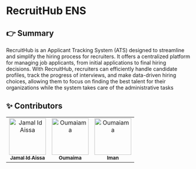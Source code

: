 # RecruitHub ENS


## 👉 Summary
RecruitHub is an Applicant Tracking System (ATS) designed to streamline and simplify the hiring process for recruiters. It offers a centralized platform for managing job applicants, from initial applications to final hiring decisions. With RecruitHub, recruiters can efficiently handle candidate profiles, track the progress of interviews, and make data-driven hiring choices, allowing them to focus on finding the best talent for their organizations while the system takes care of the administrative tasks

## ✨ Contributors 

<table>
  <tbody>
    <tr>
      <td align="center">
        <a href="https://jamalidaissa.vercel.app">
          <img
            src="https://avatars.githubusercontent.com/u/69154853?v=4"
            width="100px;"
            alt="Jamal Id Aissa"
          />
          <br />
          <sub>
            <b>Jamal Id Aissa</b>
          </sub>
        </a>
        <br />
      </td>
      <td align="center">
        <a href="https://github.com/ouhsain">
          <img
            src="https://avatars.githubusercontent.com/u/107304080?v=4"
            width="100px;"
            alt="Oumaiama"
          />
          <br />
          <sub>
            <b>Oumaima</b>
          </sub>
        </a>
        <br />
      </td>
      <td align="center">
        <a href="https://github.com/imanmehdii">
          <img
            src="https://avatars.githubusercontent.com/u/100089383?v=4"
            width="100px;"
            alt="Oumaiama"
          />
          <br />
          <sub>
            <b>Iman</b>
          </sub>
        </a>
        <br />
      </td>
    </tr>
  </tbody>
</table>
